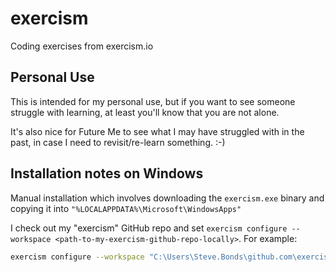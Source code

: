 # exercism
Coding exercises from exercism.io

## Personal Use

This is intended for my personal use, but if you want to see someone struggle with learning, at least you'll know that you are not alone.

It's also nice for Future Me to see what I may have struggled with in the past, in case I need to revisit/re-learn something. :-)

## Installation notes on Windows

Manual installation which involves downloading the `exercism.exe` binary and copying it into `"%LOCALAPPDATA%\Microsoft\WindowsApps"`

I check out my "exercism" GitHub repo and set `exercism configure --workspace <path-to-my-exercism-github-repo-locally>`. For example:

```bash
exercism configure --workspace "C:\Users\Steve.Bonds\github.com\exercism"
```
